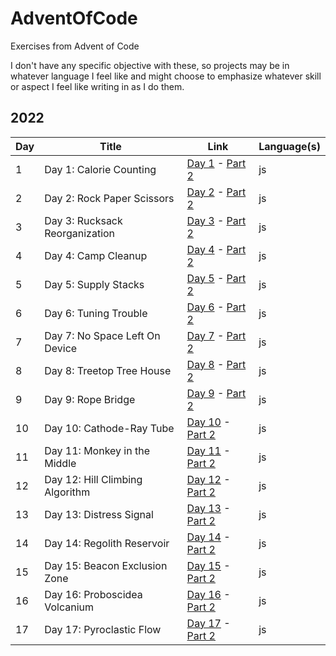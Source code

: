 # AdventOfCode

Exercises from Advent of Code

I don't have any specific objective with these, so projects may be in whatever language I feel like and might choose to emphasize whatever skill or aspect I feel like writing in as I do them.

## 2022

| Day | Title                           | Link                                                                                                  | Language(s) |
| --- | ------------------------------- | ----------------------------------------------------------------------------------------------------- | ----------- |
| 1   | Day 1: Calorie Counting         | [Day 1](https://adventofcode.com/2022/day/1) - [Part 2](https://adventofcode.com/2022/day/1#part2)    | js          |
| 2   | Day 2: Rock Paper Scissors      | [Day 2](https://adventofcode.com/2022/day/2) - [Part 2](https://adventofcode.com/2022/day/2#part2)    | js          |
| 3   | Day 3: Rucksack Reorganization  | [Day 3](https://adventofcode.com/2022/day/3) - [Part 2](https://adventofcode.com/2022/day/3#part2)    | js          |
| 4   | Day 4: Camp Cleanup             | [Day 4](https://adventofcode.com/2022/day/4) - [Part 2](https://adventofcode.com/2022/day/4#part2)    | js          |
| 5   | Day 5: Supply Stacks            | [Day 5](https://adventofcode.com/2022/day/5) - [Part 2](https://adventofcode.com/2022/day/5#part2)    | js          |
| 6   | Day 6: Tuning Trouble           | [Day 6](https://adventofcode.com/2022/day/6) - [Part 2](https://adventofcode.com/2022/day/6#part2)    | js          |
| 7   | Day 7: No Space Left On Device  | [Day 7](https://adventofcode.com/2022/day/7) - [Part 2](https://adventofcode.com/2022/day/7#part2)    | js          |
| 8   | Day 8: Treetop Tree House       | [Day 8](https://adventofcode.com/2022/day/8) - [Part 2](https://adventofcode.com/2022/day/8#part2)    | js          |
| 9   | Day 9: Rope Bridge              | [Day 9](https://adventofcode.com/2022/day/9) - [Part 2](https://adventofcode.com/2022/day/9#part2)    | js          |
| 10  | Day 10: Cathode-Ray Tube        | [Day 10](https://adventofcode.com/2022/day/10) - [Part 2](https://adventofcode.com/2022/day/10#part2) | js          |
| 11  | Day 11: Monkey in the Middle    | [Day 11](https://adventofcode.com/2022/day/11) - [Part 2](https://adventofcode.com/2022/day/11#part2) | js          |
| 12  | Day 12: Hill Climbing Algorithm | [Day 12](https://adventofcode.com/2022/day/12) - [Part 2](https://adventofcode.com/2022/day/12#part2) | js          |
| 13  | Day 13: Distress Signal         | [Day 13](https://adventofcode.com/2022/day/13) - [Part 2](https://adventofcode.com/2022/day/13#part2) | js          |
| 14  | Day 14: Regolith Reservoir      | [Day 14](https://adventofcode.com/2022/day/14) - [Part 2](https://adventofcode.com/2022/day/14#part2) | js          |
| 15  | Day 15: Beacon Exclusion Zone   | [Day 15](https://adventofcode.com/2022/day/15) - [Part 2](https://adventofcode.com/2022/day/15#part2) | js          |
| 16  | Day 16: Proboscidea Volcanium   | [Day 16](https://adventofcode.com/2022/day/16) - [Part 2](https://adventofcode.com/2022/day/16#part2) | js          |
| 17  | Day 17: Pyroclastic Flow        | [Day 17](https://adventofcode.com/2022/day/17) - [Part 2](https://adventofcode.com/2022/day/17#part2) | js          |
